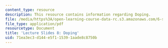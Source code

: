 ```yaml
---
content_type: resource
description: This resource contains information regarding Doping.
file: /media/https%3A/open-learning-course-data-rc.s3.amazonaws.com/6-s079-nanomaker-spring-2013/71ea3ec3d144e5f115391aade8c8750b_MIT6_S079S13_slides08.pdf
file_type: application/pdf
resourcetype: Document
title: 'Lecture Slides 8: Doping'
uid: 71ea3ec3-d144-e5f1-1539-1aade8c8750b
---
```

